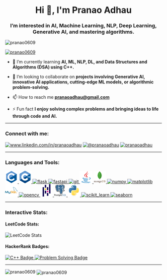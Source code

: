 <h1 align="center">Hi 👋, I'm Pranao Adhau</h1>
<h3 align="center">I’m interested in AI, Machine Learning, NLP, Deep Learning, Generative AI, and mastering algorithms.</h3>

<p align="left"> <img src="https://komarev.com/ghpvc/?username=pranao0609&label=Profile%20views&color=0e75b6&style=flat" alt="pranao0609" /> </p>

<p align="left"> <a href="https://github.com/ryo-ma/github-profile-trophy"><img src="https://github-profile-trophy.vercel.app/?username=pranao0609" alt="pranao0609" /></a> </p>

- 🌱 I’m currently learning **AI, ML, NLP, DL, and Data Structures and Algorithms (DSA) using C++.**

- 👯 I’m looking to collaborate on **projects involving Generative AI, innovative AI applications, cutting-edge ML models, or algorithmic problem-solving.**

- 📫 How to reach me **pranaoadhau@gmail.com**

- ⚡ Fun fact **I enjoy solving complex problems and bringing ideas to life through code and AI.**

---

<h3 align="left">Connect with me:</h3>
<p align="left">
<a href="https://linkedin.com/in/www.linkedin.com/in/pranaoadhau" target="blank"><img align="center" src="https://raw.githubusercontent.com/rahuldkjain/github-profile-readme-generator/master/src/images/icons/Social/linked-in-alt.svg" alt="www.linkedin.com/in/pranaoadhau" height="30" width="40" /></a>
<a href="https://www.hackerrank.com/@pranaoadhau" target="blank"><img align="center" src="https://raw.githubusercontent.com/rahuldkjain/github-profile-readme-generator/master/src/images/icons/Social/hackerrank.svg" alt="@pranaoadhau" height="30" width="40" /></a>
<a href="https://www.leetcode.com/pranaoadhau" target="blank"><img align="center" src="https://raw.githubusercontent.com/rahuldkjain/github-profile-readme-generator/master/src/images/icons/Social/leet-code.svg" alt="pranaoadhau" height="30" width="40" /></a>
</p>

---
<h3 align="left">Languages and Tools:</h3>
<p align="left">
<a href="https://www.cprogramming.com/" target="_blank" rel="noreferrer"> 
  <img src="https://raw.githubusercontent.com/devicons/devicon/master/icons/c/c-original.svg" alt="c" width="40" height="40"/> 
</a>
<a href="https://www.w3schools.com/cpp/" target="_blank" rel="noreferrer"> 
  <img src="https://raw.githubusercontent.com/devicons/devicon/master/icons/cplusplus/cplusplus-original.svg" alt="cplusplus" width="40" height="40"/> 
</a>
<a href="https://flask.palletsprojects.com/" target="_blank" rel="noreferrer"> 
  <img src="https://upload.wikimedia.org/wikipedia/commons/3/3c/Flask_logo.svg" alt="flask" width="40" height="40"/> 
</a>
<a href="https://fastapi.tiangolo.com/" target="_blank" rel="noreferrer"> 
  <img src="https://raw.githubusercontent.com/tiangolo/public-files/master/logos/fastapi-logo.png" alt="fastapi" width="40" height="40"/> 
</a>
<a href="https://git-scm.com/" target="_blank" rel="noreferrer"> 
  <img src="https://www.vectorlogo.zone/logos/git-scm/git-scm-icon.svg" alt="git" width="40" height="40"/> 
</a>
<a href="https://www.java.com" target="_blank" rel="noreferrer"> 
  <img src="https://raw.githubusercontent.com/devicons/devicon/master/icons/java/java-original.svg" alt="java" width="40" height="40"/> 
</a>
<a href="https://www.mongodb.com/" target="_blank" rel="noreferrer"> 
  <img src="https://raw.githubusercontent.com/devicons/devicon/master/icons/mongodb/mongodb-original-wordmark.svg" alt="mongodb" width="40" height="40"/> 
</a>
<a href="https://numpy.org/" target="_blank" rel="noreferrer"> 
  <img src="https://upload.wikimedia.org/wikipedia/commons/3/31/NumPy_logo_2020.svg" alt="numpy" width="40" height="40"/> 
</a>
<a href="https://matplotlib.org/" target="_blank" rel="noreferrer"> 
  <img src="https://upload.wikimedia.org/wikipedia/commons/8/84/Matplotlib_icon.svg" alt="matplotlib" width="40" height="40"/> 
</a>
<a href="https://www.mysql.com/" target="_blank" rel="noreferrer"> 
  <img src="https://raw.githubusercontent.com/devicons/devicon/master/icons/mysql/mysql-original-wordmark.svg" alt="mysql" width="40" height="40"/> 
</a>
<a href="https://opencv.org/" target="_blank" rel="noreferrer"> 
  <img src="https://www.vectorlogo.zone/logos/opencv/opencv-icon.svg" alt="opencv" width="40" height="40"/> 
</a>
<a href="https://pandas.pydata.org/" target="_blank" rel="noreferrer"> 
  <img src="https://raw.githubusercontent.com/devicons/devicon/2ae2a900d2f041da66e950e4d48052658d850630/icons/pandas/pandas-original.svg" alt="pandas" width="40" height="40"/> 
</a>
<a href="https://www.postgresql.org" target="_blank" rel="noreferrer"> 
  <img src="https://raw.githubusercontent.com/devicons/devicon/master/icons/postgresql/postgresql-original-wordmark.svg" alt="postgresql" width="40" height="40"/> 
</a>
<a href="https://www.python.org" target="_blank" rel="noreferrer"> 
  <img src="https://raw.githubusercontent.com/devicons/devicon/master/icons/python/python-original.svg" alt="python" width="40" height="40"/> 
</a>
<a href="https://scikit-learn.org/" target="_blank" rel="noreferrer"> 
  <img src="https://upload.wikimedia.org/wikipedia/commons/0/05/Scikit_learn_logo_small.svg" alt="scikit_learn" width="40" height="40"/> 
</a>
<a href="https://seaborn.pydata.org/" target="_blank" rel="noreferrer"> 
  <img src="https://seaborn.pydata.org/_images/logo-mark-lightbg.svg" alt="seaborn" width="40" height="40"/> 
</a>
</p>


---

<h3 align="left">Interactive Stats:</h3>

<h4 align="left">LeetCode Stats:</h4>
<p align="left">
  <img src="https://leetcode-stats-card.vercel.app/api?username=pranaoadhau&theme=dark" alt="LeetCode Stats" />
</p>

<h4 align="left">HackerRank Badges:</h4>
<p align="left">
  <a href="https://www.hackerrank.com/pranaoadhau">
    <img src="https://hrcdn.net/community-frontend/assets/badges/skill/cpp.svg" alt="C++ Badge" height="40" />
  </a>
  <a href="https://www.hackerrank.com/pranaoadhau">
    <img src="https://hrcdn.net/community-frontend/assets/badges/skill/problem_solving.svg" alt="Problem Solving Badge" height="40" />
  </a>
</p>

---

<p><img align="left" src="https://github-readme-stats.vercel.app/api/top-langs?username=pranao0609&show_icons=true&locale=en&layout=compact" alt="pranao0609" /></p>

<p>&nbsp;<img align="center" src="https://github-readme-stats.vercel.app/api?username=pranao0609&show_icons=true&locale=en" alt="pranao0609" /></p>
